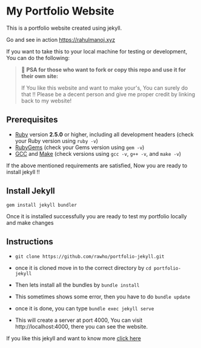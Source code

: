 # My Portfolio Website

This is a portfolio website created using jekyll.

Go and see in action https://rahulmanoj.xyz

If you want to take this to your local machine for testing or development, You can do the following:

> 📢 **PSA for those who want to fork or copy this repo and use it for their own site:**
>
> If You like this website and want to make your's, You can surely do that !!
> Please be a decent person and give me proper credit by linking back to my website! 
> 


## Prerequisites

- [Ruby](https://www.ruby-lang.org/en/downloads/) version **2.5.0** or higher, including all development headers (check your Ruby version using `ruby -v`)
- [RubyGems](https://rubygems.org/pages/download) (check your Gems version using `gem -v`)
- [GCC](https://gcc.gnu.org/install/) and [Make](https://www.gnu.org/software/make/) (check versions using `gcc -v`, `g++ -v`, and `make -v`)
  
If the above mentioned requirements are satisfied, Now you are ready to install jekyll !!

## Install Jekyll

`gem install jekyll bundler`


Once it is installed successfully you are ready to test my portfolio locally and make changes

## Instructions

- `git clone https://github.com/rawho/portfolio-jekyll.git`

- once it is cloned move in to the correct directory by `cd portfolio-jekyll`

- Then lets install all the bundles by `bundle install`
- This sometimes shows some error, then you have to do `bundle update`
- once it is done, you can type `bundle exec jekyll serve`
- This will create a server at port 4000, You can visit http://localhost:4000, there you can see the website.

If you like this jekyll and want to know more [click here](https://jekyllrb.com/docs/)